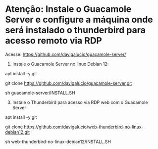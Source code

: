 # Atenção: Instale o Guacamole Server e configure a máquina onde será instalado o thunderbird para acesso remoto via RDP
Acesse: https://github.com/davigalucio/guacamole-server/ 

1. Instale o Guacamole Server no linux Debian 12:

apt install -y git

git clone https://github.com/davigalucio/guacamole-server.git

sh guacamole-server/INSTALL.SH


3. Instale o Thunderbird para acesso via RDP web com o Guacamole Server

apt install -y git

git clone https://github.com/davigalucio/web-thunderbird-no-linux-debian12.git

sh web-thunderbird-no-linux-debian12/INSTALL.SH
